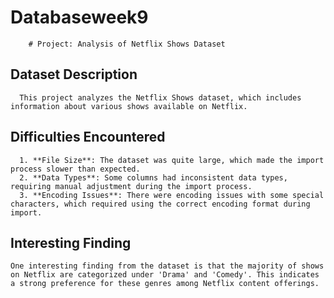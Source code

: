 # Databaseweek9
        # Project: Analysis of Netflix Shows Dataset

## Dataset Description
      This project analyzes the Netflix Shows dataset, which includes information about various shows available on Netflix.

## Difficulties Encountered
      1. **File Size**: The dataset was quite large, which made the import process slower than expected.
      2. **Data Types**: Some columns had inconsistent data types, requiring manual adjustment during the import process.
      3. **Encoding Issues**: There were encoding issues with some special characters, which required using the correct encoding format during import.

## Interesting Finding
    One interesting finding from the dataset is that the majority of shows on Netflix are categorized under 'Drama' and 'Comedy'. This indicates a strong preference for these genres among Netflix content offerings.
